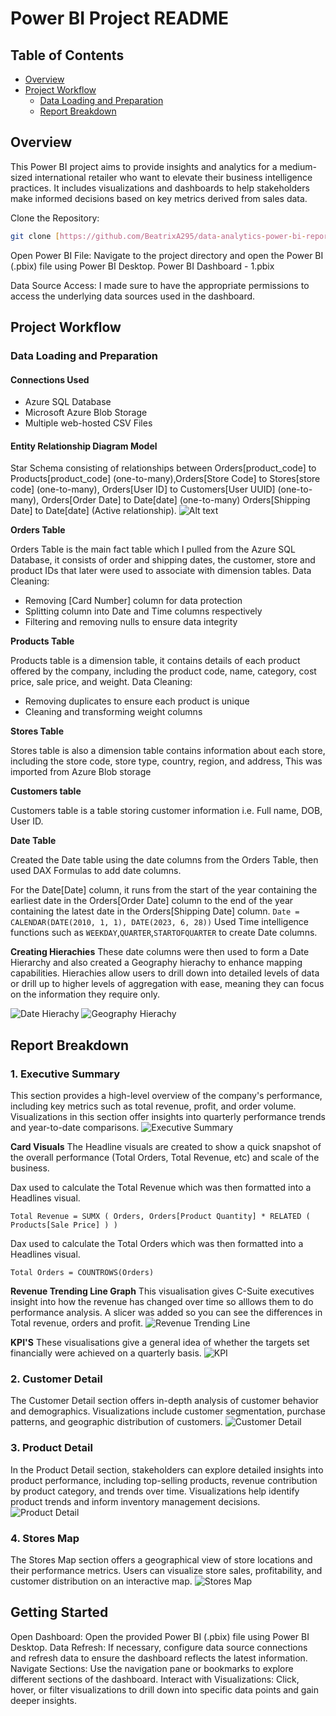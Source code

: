 # Power BI Project README
## Table of Contents 
- [Overview](https://github.com/BeatrixA295/data-analytics-power-bi-report965/edit/main/README.md#overview)
- [Project Workflow](https://github.com/BeatrixA295/data-analytics-power-bi-report965/edit/main/README.md#project-workflow)
  - [Data Loading and Preparation](https://github.com/BeatrixA295/data-analytics-power-bi-report965/edit/main/README.md#data-loading-and-preparation)
  - [Report Breakdown](https://github.com/BeatrixA295/data-analytics-power-bi-report965/edit/main/README.md#report-breakdown)
## Overview
This Power BI project aims to provide insights and analytics for a medium-sized international retailer who want to elevate their business intelligence practices. It includes visualizations and dashboards to help stakeholders make informed decisions based on key metrics derived from sales data.

Clone the Repository:
```bash
git clone [https://github.com/BeatrixA295/data-analytics-power-bi-report965]
```
Open Power BI File:
Navigate to the project directory and open the Power BI (.pbix) file using Power BI Desktop.
Power BI Dashboard - 1.pbix

Data Source Access: I made sure to have the appropriate permissions to access the underlying data sources used in the dashboard.
## Project Workflow
### Data Loading and Preparation
#### Connections Used
- Azure SQL Database
- Microsoft Azure Blob Storage
- Multiple web-hosted CSV Files
#### Entity Relationship Diagram Model
Star Schema consisting of relationships between Orders[product_code] to Products[product_code] (one-to-many),Orders[Store Code] to Stores[store code] (one-to-many),
Orders[User ID] to Customers[User UUID] (one-to-many), Orders[Order Date] to Date[date] (one-to-many)
Orders[Shipping Date] to Date[date] (Active relationship).
![Alt text](<ERD.png>)

**Orders Table**

Orders Table is the main fact table which I pulled from the Azure SQL Database, it consists of order and shipping dates, the customer, store and product IDs that later were used to associate with dimension tables.
Data Cleaning:
  - Removing [Card Number] column for data protection
  - Splitting column into Date and Time columns respectively
  - Filtering and removing nulls to ensure data integrity

**Products Table**

Products table is a dimension table, it contains details of each product offered by the company, including the product code, name, category, cost price, sale price, and weight.
Data Cleaning:
  - Removing duplicates to ensure each product is unique
  - Cleaning and transforming weight columns 

**Stores Table**

Stores table is also a dimension table contains information about each store, including the store code, store type, country, region, and address, This was imported from Azure Blob storage

**Customers table** 

Customers table is a table storing customer information i.e. Full name, DOB, User ID.

**Date Table**

Created the Date table using the date columns from the Orders Table, then used DAX Formulas to add date columns.

For the Date[Date] column, it runs from the start of the year containing the earliest date in the Orders[Order Date] column to the end of the year containing the latest date in the Orders[Shipping Date] column.
`Date = CALENDAR(DATE(2010, 1, 1), DATE(2023, 6, 28))`
Used Time intelligence functions such as `WEEKDAY`,`QUARTER`,`STARTOFQUARTER` to create Date columns.

**Creating Hierachies**
These date columns were then used to form a Date Hierarchy and also created a Geography hierachy to enhance mapping capabilities. Hierachies allow users to drill down into detailed levels of data or drill up to higher levels of aggregation with ease, meaning they can focus on the information they require only.

![Date Hierachy](<Date Hierarchy.png>)
![Geography Hierachy](<Geography Hierarchy.png>)

## Report Breakdown
### 1. Executive Summary
This section provides a high-level overview of the company's performance, including key metrics such as total revenue, profit, and order volume. Visualizations in this section offer insights into quarterly performance trends and year-to-date comparisons.
![Executive Summary](<Executive Summary.png>)

**Card Visuals**
The Headline visuals are created to show  a quick snapshot of the overall performance (Total Orders, Total Revenue, etc) and scale of the business.

Dax used to calculate the Total Revenue which was then formatted into a Headlines visual.
```dax
Total Revenue = SUMX ( Orders, Orders[Product Quantity] * RELATED ( Products[Sale Price] ) )
```
Dax used to calculate the Total Orders which was then formatted into a Headlines visual.

```dax
Total Orders = COUNTROWS(Orders)
```
**Revenue Trending Line Graph** 
This visualisation gives C-Suite executives insight into how the revenue has changed over time so alllows them to do performance analysis.
A slicer was added so you can see the differences in Total revenue, orders and profit.
 ![Revenue Trending Line](<Revenue Trending Line.png>)


 **KPI'S**
 These visualisations give a general idea of whether the targets set financially were achieved on a quarterly basis.
 ![KPI](<KPI.png>)

### 2. Customer Detail
The Customer Detail section offers in-depth analysis of customer behavior and demographics. Visualizations include customer segmentation, purchase patterns, and geographic distribution of customers.
![Customer Detail](<Customer Detail.png>)

### 3. Product Detail
In the Product Detail section, stakeholders can explore detailed insights into product performance, including top-selling products, revenue contribution by product category, and trends over time. Visualizations help identify product trends and inform inventory management decisions.
![Product Detail](<Product Detail.png>)

### 4. Stores Map
The Stores Map section offers a geographical view of store locations and their performance metrics. Users can visualize store sales, profitability, and customer distribution on an interactive map.
![Stores Map](<Stores map.png>)

## Getting Started
Open Dashboard: Open the provided Power BI (.pbix) file using Power BI Desktop.
Data Refresh: If necessary, configure data source connections and refresh data to ensure the dashboard reflects the latest information.
Navigate Sections: Use the navigation pane or bookmarks to explore different sections of the dashboard.
Interact with Visualizations: Click, hover, or filter visualizations to drill down into specific data points and gain deeper insights.

